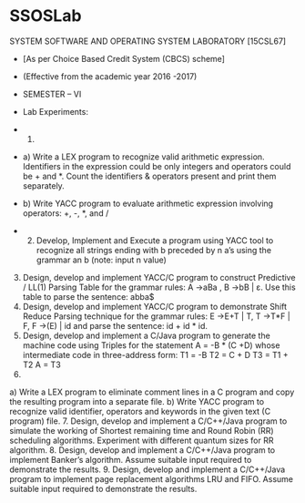 # SSOSLab
SYSTEM SOFTWARE AND OPERATING SYSTEM LABORATORY [15CSL67]
- [As per Choice Based Credit System (CBCS) scheme] 
- (Effective from the academic year 2016 -2017) 
- SEMESTER – VI

- Lab Experiments:
- 1.
- a) Write a LEX program to recognize valid arithmetic expression. Identifiers in the expression could be only integers and operators could be + and *. Count the identifiers & operators present and print them separately.
- b) Write YACC program to evaluate arithmetic expression involving operators: +, -, *, and /
- 2. Develop, Implement and Execute a program using YACC tool to recognize all strings ending with b preceded by n a’s using the grammar an b (note: input n value)
3. Design, develop and implement YACC/C program to construct Predictive / LL(1) Parsing Table for the grammar rules: A →aBa , B →bB | ε. Use this table to parse the sentence: abba$
4. Design, develop and implement YACC/C program to demonstrate Shift Reduce Parsing technique for the grammar rules: E →E+T | T, T →T*F | F, F →(E) | id and parse the sentence: id + id * id.
5. Design, develop and implement a C/Java program to generate the machine code using Triples for the statement A = -B * (C +D) whose intermediate code in three-address form:
T1 = -B
T2 = C + D 
T3 = T1 + T2 
A = T3
6. 
a) Write a LEX program to eliminate comment lines in a C program and copy the resulting program into a separate file.
b) Write YACC program to recognize valid identifier, operators and keywords in the given text (C program) file.
7. Design, develop and implement a C/C++/Java program to simulate the working of Shortest remaining time and Round Robin (RR) scheduling algorithms. Experiment with different quantum sizes for RR algorithm.
8. Design, develop and implement a C/C++/Java program to implement Banker’s algorithm. Assume suitable input required to demonstrate the results.
9. Design, develop and implement a C/C++/Java program to implement page replacement algorithms LRU and FIFO. Assume suitable input required to demonstrate the results.
